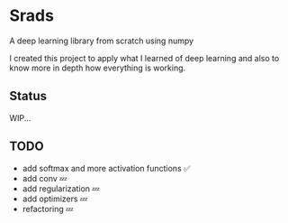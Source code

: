 # Srads
A deep learning library from scratch using numpy

I created this project to apply what I learned of deep learning and also to know more in depth how everything is working.

## Status

WIP...

## TODO

- add softmax and more activation functions ✅
- add conv 💤
- add regularization 💤
- add optimizers  💤
- refactoring 💤
